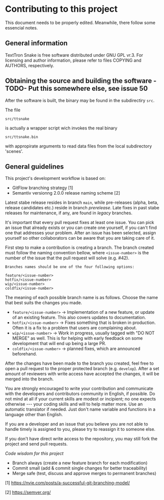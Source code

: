 # Contributing to this project

This document needs to be properly edited.
Meanwhile, there follow some essencial notes.

## General information

TextTron Snake is free software distributed under GNU GPL vr.3. 
For licensing and author information, please refer to files COPYING 
and AUTHORS, respectively.




## Obtaining the source and building the software - TODO- Put this somewhere else, see issue 50

After the software is built, the binary may be found in the subdirectiry `src`.

The file 

```
src/ttsnake
```

is actually a wrapper script wich invokes the real binary 

```
src/ttsnake.bin
```

with appropirate arguments to read data files from the local subdirectory 'scenes'.

## General guidelines

This project's development workflow is based on:

* GitFlow branching strategy [1]
* Semantiv versionng 2.0.0 release naming scheme [2]

Latest stabe release resides in branch `main`, while pre-releases (alpha, 
beta, release candidates etc.) reside in branch _prerelease_. Late fixes in
past stabe releases for maintenance, if any, are found in _legacy_ branches.

It's important that every pull request fixes at least one issue. You can pick
an issue that already exists or you can create one yourself, if you can't find one that addresses your problem. After an issue has been
selected, assign yourself so other collaborators can be aware that you are
taking care of it.

First step to make a contribution is creating a branch. The branch created must
follow the naming convention bellow, where `<issue-number>` is the number of the
issue that the pull request will solve (e.g. #42).

```
Branches names should be one of the four following options:

feature/<issue-number>
hotfix/<issue-number>
wip/<issue-number>      
coldfix/<issue-number>  
```

The meaning of each possible branch name is as follows. Choose the name that
best suits the changes you made.

<ul>
  <li><code>feature/&lt;issue-number&gt;</code> -> Implementation of a new feature, or update
  of an existing feature. This also covers updates to documentation.</li>
  <li><code>hotfix/&lt;issue-number&gt;</code> -> Fixes something that is broken in production. 
    Often it is a fix to a problem that users are complaining about.</li>
  <li><code>wip/&lt;issue-number&gt;</code> -> Work in progress, usually tagged with "DO NOT MERGE" 
    as well. This is for helping with early feedback on some development that will 
    end up being a large PR.</li>
  <li><code>coldfix/&lt;issue-number&gt;</code> -> planned fixes, which are announced beforehand.</li>
</ul>

After the changes have been made to the branch you created, feel free to open
a pull request to the proper protected branch (e.g. `develop`). After a set 
amount of reviewers with write access have accepted the changes, it
will be merged into the branch.

You are strongly encouraged to write your contribution and communicate
with the developers and contributors community in English, if possible.
Do not mind at all if your current skills are modest or incipient; no one
expects otherwise --- your coding skills and will to help matter more.
Use an automatic translator if needed. Just don't name variable and 
functions in a language other than English.

If you are a developer and an issue that you believe you are not
able to handle timely is assigned to you, please try to reassign it to someone else.

If you don't have direct write access to the repository, you may still fork the
project and send pull requests.

_Code wisdom for this project_

- Branch always (create a new feature branch for each modification)
- Commit small (add & commit single changes for better traceability)
- Merge safe (test, discuss and approve merges to permanent branches)


[1] https://nvie.com/posts/a-successful-git-branching-model/

[2] https://semver.org/



